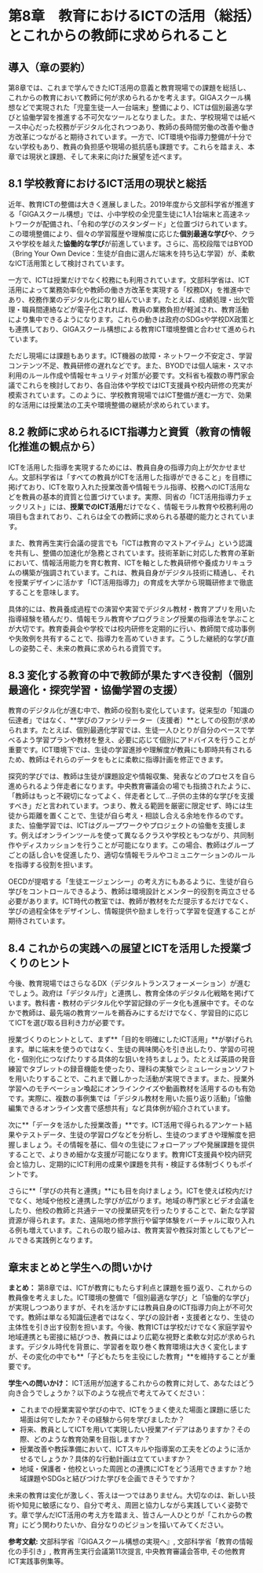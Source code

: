 # 第8章　教育におけるICTの活用（総括）とこれからの教師に求められること

## 導入（章の要約）

第8章では、これまで学んできたICT活用の意義と教育現場での課題を総括し、これからの教育において教師に何が求められるかを考えます。GIGAスクール構想などで実現された「児童生徒一人一台端末」整備により、ICTは個別最適な学びと協働学習を推進する不可欠なツールとなりました。また、学校現場では紙ベース中心だった校務がデジタル化されつつあり、教師の長時間労働の改善や働き方改革につながると期待されています。一方で、ICT環境や指導力整備が十分でない学校もあり、教員の負担感や現場の抵抗感も課題です。これらを踏まえ、本章では現状と課題、そして未来に向けた展望を述べます。

## 8.1 学校教育におけるICT活用の現状と総括

近年、教育ICTの整備は大きく進展しました。2019年度から文部科学省が推進する「GIGAスクール構想」では、小中学校の全児童生徒に1人1台端末と高速ネットワークが配備され、「令和の学びのスタンダード」と位置づけられています。この環境整備により、個々の学習履歴や理解度に応じた**個別最適な学び**や、クラスや学校を越えた**協働的な学び**が前進しています。さらに、高校段階ではBYOD（Bring Your Own Device：生徒が自由に選んだ端末を持ち込む学習）が、柔軟なICT活用策として検討されています。

一方で、ICTは授業だけでなく校務にも利用されています。文部科学省は、ICT活用によって業務効率化や教師の働き方改革を実現する「校務DX」を推進中であり、校務作業のデジタル化に取り組んでいます。たとえば、成績処理・出欠管理・職員間連絡などが電子化されれば、教員の業務負担が軽減され、教育活動により集中できるようになります。これらの動きは政府のSDGsや学校DX政策とも連携しており、GIGAスクール構想による教育ICT環境整備と合わせて進められています。

ただし現場には課題もあります。ICT機器の故障・ネットワーク不安定さ、学習コンテンツ不足、教員研修の遅れなどです。また、BYODでは個人端末・スマホ利用のルール作成や情報セキュリティ対策が必要です。文科省も複数の専門家会議でこれらを検討しており、各自治体や学校ではICT支援員や校内研修の充実が模索されています。このように、学校教育現場ではICT整備が進む一方で、効果的な活用には授業法の工夫や環境整備の継続が求められています。

## 8.2 教師に求められるICT指導力と資質（教育の情報化推進の観点から）

ICTを活用した指導を実現するためには、教員自身の指導力向上が欠かせません。文部科学省は「すべての教員がICTを活用した指導ができること」を目標に掲げており、ICTを取り入れた授業改善や情報モラル指導、校務へのICT活用などを教員の基本的資質と位置づけています。実際、同省の「ICT活用指導力チェックリスト」には、**授業でのICT活用**だけでなく、情報モラル教育や校務利用の項目も含まれており、これらは全ての教師に求められる基礎的能力とされています。

また、教育再生実行会議の提言でも「ICTは教育のマストアイテム」という認識を共有し、整備の加速化が急務とされています。技術革新に対応した教育の革新において、情報活用能力を育む教育、ICTを軸とした教員研修や養成カリキュラムの構築が強調されています。これは、教員自身がデジタル技術に精通し、それを授業デザインに活かす「ICT活用指導力」の育成を大学から現職研修まで徹底することを意味します。

具体的には、教員養成過程での演習や実習でデジタル教材・教育アプリを用いた指導経験を積んだり、情報モラル教育やプログラミング授業の指導法を学ぶことが大切です。教育委員会や学校では校内研修を定期的に行い、教師間で成功事例や失敗例を共有することで、指導力を高めていきます。こうした継続的な学び直しの姿勢こそ、未来の教員に求められる資質です。

## 8.3 変化する教育の中で教師が果たすべき役割（個別最適化・探究学習・協働学習の支援）

教育のデジタル化が進む中で、教師の役割も変化しています。従来型の「知識の伝達者」ではなく、\*\*学びのファシリテーター（支援者）\*\*としての役割が求められます。たとえば、個別最適化学習では、生徒一人ひとりが自分のペースで学べるよう学習プランや教材を整え、必要に応じて個別にアドバイスを行うことが重要です。ICT環境下では、生徒の学習進捗や理解度が教員にも即時共有されるため、教師はそれらのデータをもとに柔軟に指導計画を修正できます。

探究的学びでは、教師は生徒が課題設定や情報収集、発表などのプロセスを自ら進められるよう伴走者になります。中央教育審議会の場でも指摘されたように、「教師はもっと不親切になってよく、伴走者として…子供の主体的な学びを支援すべき」だと言われています。つまり、教える範囲を厳密に限定せず、時には生徒から距離を置くことで、生徒が自ら考え・相談し合える余地を作るのです。
また、協働学習では、ICTはグループワークやプロジェクトの協働を支援します。例えばオンラインツールを使って異なるクラスや学校ともつながり、共同制作やディスカッションを行うことが可能になります。この場合、教師はグループごとの話し合いを促進したり、適切な情報モラルやコミュニケーションのルールを指導する役割を担います。

OECDが提唱する「生徒エージェンシー」の考え方にもあるように、生徒が自ら学びをコントロールできるよう、教師は環境設計とメンター的役割を両立させる必要があります。ICT時代の教室では、教師が教材をただ提示するだけでなく、学びの過程全体をデザインし、情報提供や励ましを行って学習を促進することが期待されています。

## 8.4 これからの実践への展望とICTを活用した授業づくりのヒント

今後、教育現場ではさらなるDX（デジタルトランスフォーメーション）が進むでしょう。政府は「デジタル庁」と連携し、教育全体のデジタル化戦略を掲げています。教科書・教材のデジタル化や学習記録のデータ化も進展中です。そのなかで教師は、最先端の教育ツールを鵜呑みにするだけでなく、学習目的に応じてICTを選び取る目利き力が必要です。

授業づくりのヒントとして、まず\*\*「目的を明確にしたICT活用」\*\*が挙げられます。単に端末を使うのではなく、生徒の興味関心を引き出したり、学習の可視化・個別化につなげたりする具体的な狙いを持ちましょう。たとえば英語の発音練習でタブレットの録音機能を使ったり、理科の実験でシミュレーションソフトを用いたりすることで、これまで難しかった活動が実現できます。また、授業外学習へのモチベーション喚起にオンラインクイズや動画教材を活用するのも有効です。実際に、複数の事例集では「デジタル教材を用いた振り返り活動」「協働編集できるオンライン文書で感想共有」など具体例が紹介されています。

次に\*\*「データを活かした授業改善」\*\*です。ICT活用で得られるアンケート結果やテストデータ、生徒の学習ログなどを分析し、生徒のつまずきや理解度を把握しましょう。その情報を基に、個々の生徒にフォローアップや発展課題を提供することで、よりきめ細かな支援が可能になります。教育ICT支援員や校内研究会と協力し、定期的にICT利用の成果や課題を共有・検証する体制づくりもポイントです。

さらに\*\*「学びの共有と連携」\*\*にも目を向けましょう。ICTを使えば校内だけでなく、地域や他校と連携した学びが広がります。地域の専門家とビデオ会議をしたり、他校の教師と共通テーマの授業研究を行ったりすることで、新たな学習資源が得られます。また、遠隔地の修学旅行や留学体験をバーチャルに取り入れる例も増えています。これらの取り組みは、教育実習や教採対策としてもアピールできる実践例となります。

## 章末まとめと学生への問いかけ

**まとめ：** 第8章では、ICTが教育にもたらす利点と課題を振り返り、これからの教員像を考えました。ICT環境の整備で「個別最適な学び」と「協働的な学び」が実現しつつありますが、それを活かすには教員自身のICT指導力向上が不可欠です。教師は単なる知識伝達者ではなく、学びの設計者・支援者となり、生徒の主体性を引き出す役割を担います。今後、教育ICTは学校だけでなく家庭学習や地域連携とも密接に結びつき、教員にはより広範な視野と柔軟な対応が求められます。デジタル時代を背景に、学習者を取り巻く教育環境は大きく変化しますが、その変化の中でも\*\*「子どもたちを主役にした教育」\*\*を維持することが重要です。

**学生への問いかけ：** ICT活用が加速するこれからの教育に対して、あなたはどう向き合うでしょうか？以下のような視点で考えてみてください：

* これまでの授業実習や学びの中で、ICTをうまく使えた場面と課題に感じた場面は何でしたか？その経験から何を学びましたか？
* 将来、教員としてICTを用いて実現したい授業アイデアはありますか？その際、どのような教育効果を目指しますか？
* 授業改善や教採準備において、ICTスキルや指導案の工夫をどのように活かせるでしょうか？具体的な行動計画は立てていますか？
* 地域・保護者・他校といった周囲との連携にICTをどう活用できますか？地域課題やSDGsと結びつけた学びを企画できそうですか？

未来の教育は変化が激しく、答えは一つではありません。大切なのは、新しい技術や知見に敏感になり、自分で考え、周囲と協力しながら実践していく姿勢です。章で学んだICT活用の考え方を踏まえ、皆さん一人ひとりが「これからの教育」にどう関わりたいか、自分なりのビジョンを描いてみてください。

**参考文献:** 文部科学省『GIGAスクール構想の実現へ』, 文部科学省「教育の情報化の手引き」, 教育再生実行会議第11次提言, 中央教育審議会答申, その他教育ICT実践事例集等。
